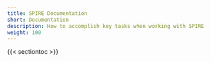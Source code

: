 ```yaml
---
title: SPIRE Documentation
short: Documentation
description: How to accomplish key tasks when working with SPIRE
weight: 100
---
```


{{< sectiontoc >}}